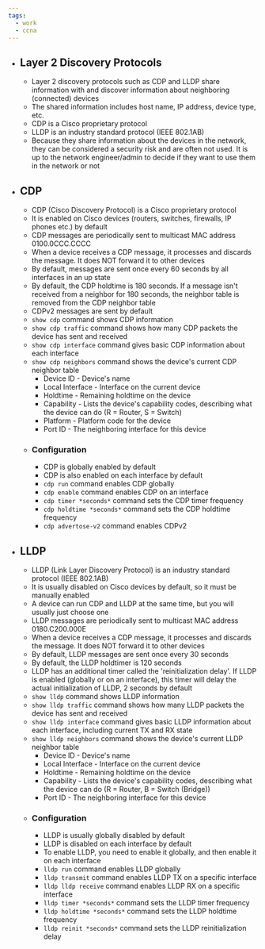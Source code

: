 ```yaml
---
tags:
  - work
  - ccna
---
```

- ## Layer 2 Discovery Protocols
	- Layer 2 discovery protocols such as CDP and LLDP share information with and discover information about neighboring (connected) devices
	- The shared information includes host name, IP address, device type, etc.
	- CDP is a Cisco proprietary protocol
	- LLDP is an industry standard protocol (IEEE 802.1AB)
	- Because they share information about the devices in the network, they can be considered a security risk and are often not used. It is up to the network engineer/admin to decide if they want to use them in the network or not
- ## CDP
	- CDP (Cisco Discovery Protocol) is a Cisco proprietary protocol
	- It is enabled on Cisco devices (routers, switches, firewalls, IP phones etc.) by default
	- CDP messages are periodically sent to multicast MAC address 0100.0CCC.CCCC
	- When a device receives a CDP message, it processes and discards the message. It does NOT forward it to other devices
	- By default, messages are sent once every 60 seconds by all interfaces in an up state
	- By default, the CDP holdtime is 180 seconds. If a message isn't received from a neighbor for 180 seconds, the neighbor table is removed from the CDP neighbor table
	- CDPv2 messages are sent by default
	- `show cdp` command shows CDP information
	- `show cdp traffic` command shows how many CDP packets the device has sent and received
	- `show cdp interface` command gives basic CDP information about each interface
	- `show cdp neighbors` command shows the device's current CDP neighbor table
		- Device ID - Device's name
		- Local Interface - Interface on the current device
		- Holdtime - Remaining holdtime on the device
		- Capability - Lists the device's capability codes, describing what the device can do (R = Router, S = Switch)
		- Platform - Platform code for the device
		- Port ID - The neighboring interface for this device
	- ### Configuration
		- CDP is globally enabled by default
		- CDP is also enabled on each interface by default
		- `cdp run` command enables CDP globally
		- `cdp enable` command enables CDP on an interface
		- `cdp timer *seconds*` command sets the CDP timer frequency
		- `cdp holdtime *seconds*` command sets the CDP holdtime frequency
		- `cdp advertose-v2` command enables CDPv2
- ## LLDP
	- LLDP (Link Layer Discovery Protocol) is an industry standard protocol (IEEE 802.1AB)
	- It is usually disabled on Cisco devices by default, so it must be manually enabled
	- A device can run CDP and LLDP at the same time, but you will usually just choose one
	- LLDP messages are periodically sent to multicast MAC address 0180.C200.000E
	- When a device receives a CDP message, it processes and discards the message. It does NOT forward it to other devices
	- By default, LLDP messages are sent once every 30 seconds
	- By default, the LLDP holdtimer is 120 seconds
	- LLDP has an additional timer called the 'reinitialization delay'. If LLDP is enabled (globally or on an interface), this timer will delay the actual initialization of LLDP, 2 seconds by default
	- `show lldp` command shows LLDP information
	- `show lldp traffic` command shows how many LLDP packets the device has sent and received
	- `show lldp interface` command gives basic LLDP information about each interface, including current TX and RX state
	- `show lldp neighbors` command shows the device's current LLDP neighbor table
		- Device ID - Device's name
		- Local Interface - Interface on the current device
		- Holdtime - Remaining holdtime on the device
		- Capability - Lists the device's capability codes, describing what the device can do (R = Router, B = Switch (Bridge))
		- Port ID - The neighboring interface for this device
	- ### Configuration
		- LLDP is usually globally disabled by default
		- LLDP is disabled on each interface by default
		- To enable LLDP, you need to enable it globally, and then enable it on each interface
		- `lldp run` command enables LLDP globally
		- `lldp transmit` command enables LLDP TX on a specific interface
		- `lldp lldp receive` command enables LLDP RX on a specific interface
		- `lldp timer *seconds*` command sets the LLDP timer frequency
		- `lldp holdtime *seconds*` command sets the LLDP holdtime frequency
		- `lldp reinit *seconds*` command sets the LLDP reinitialization delay